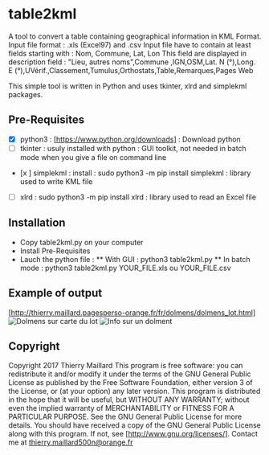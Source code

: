 # table2kml
A tool to convert a table containing geographical information in KML Format.
Input file format : .xls (Excel97) and .csv
Input file have to contain at least fields starting with : Nom, Commune, Lat, Lon
This field are displayed in description field :
"Lieu, autres noms",Commune ,IGN,OSM,Lat. N (°),Long. E (°),UVérif.,Classement,Tumulus,Orthostats,Table,Remarques,Pages Web

This simple tool is written in Python and uses tkinter, xlrd and simplekml packages.

Pre-Requisites
-----------------

- [x] python3 :  [https://www.python.org/downloads] : Download python
- [ ] tkinter : usuly installed with python : GUI toolkit, not needed in batch mode when you give a file on command line
- [x ] simplekml : install : sudo python3 -m pip install simplekml : library used to write KML file
- [ ] xlrd : sudo python3 -m pip install xlrd : library used to read an Excel file

Installation
------------
* Copy table2kml.py on your computer
* Install Pre-Requisites
* Lauch the python file :
** With GUI : python3 table2kml.py
** In batch mode : python3 table2kml.py YOUR_FILE.xls ou YOUR_FILE.csv

Example of output
------------------
[http://thierry.maillard.pagesperso-orange.fr/fr/dolmens/dolmens_lot.html]
![Dolmens sur carte du lot](http://thierry.maillard.pagesperso-orange.fr/fr/dolmens/screenshot_v0.5.jpg "Dolmens sur carte du lot")
![Info sur un dolment](http://thierry.maillard.pagesperso-orange.fr/fr/dolmens/screenshot_zoom_v0.5.jpg "Infos sur 1 dolmen")

Copyright
-----------
Copyright 2017 Thierry Maillard
This program is free software: you can redistribute it and/or modify
it under the terms of the GNU General Public License as published by
the Free Software Foundation, either version 3 of the License, or
(at your option) any later version.
This program is distributed in the hope that it will be useful,
but WITHOUT ANY WARRANTY; without even the implied warranty of
MERCHANTABILITY or FITNESS FOR A PARTICULAR PURPOSE.  See the
GNU General Public License for more details.
You should have received a copy of the GNU General Public License
along with this program.  If not, see [http://www.gnu.org/licenses/].
Contact me at thierry.maillard500n@orange.fr
